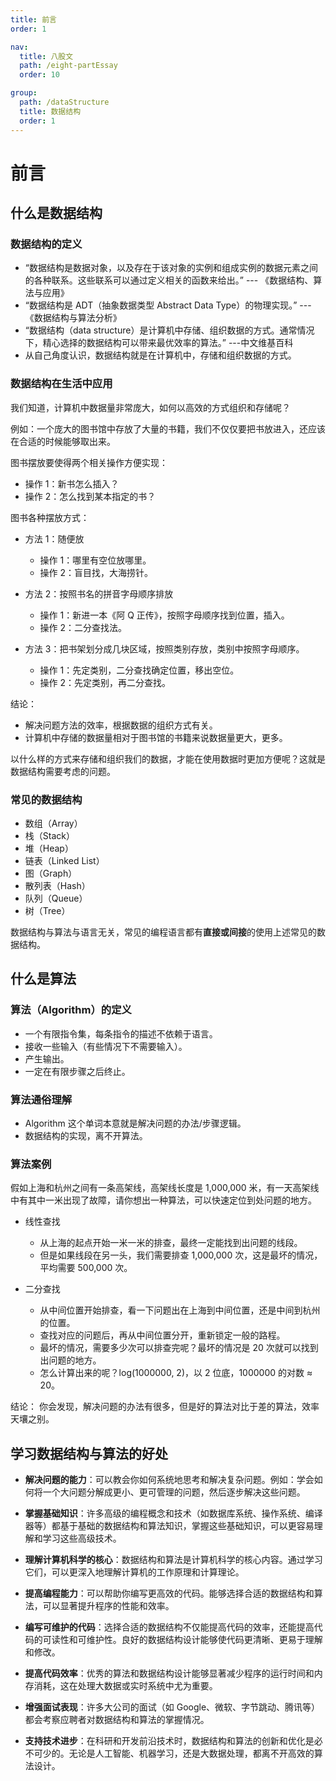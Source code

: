 ```yaml
---
title: 前言
order: 1

nav:
  title: 八股文
  path: /eight-partEssay
  order: 10

group:
  path: /dataStructure
  title: 数据结构
  order: 1
---
```



前言
===


## 什么是数据结构

### 数据结构的定义

- “数据结构是数据对象，以及存在于该对象的实例和组成实例的数据元素之间的各种联系。这些联系可以通过定义相关的函数来给出。” --- 《数据结构、算法与应用》
- “数据结构是 ADT（抽象数据类型 Abstract Data Type）的物理实现。” --- 《数据结构与算法分析》
- “数据结构（data structure）是计算机中存储、组织数据的方式。通常情况下，精心选择的数据结构可以带来最优效率的算法。” ---中文维基百科
- 从自己角度认识，数据结构就是在计算机中，存储和组织数据的方式。

### 数据结构在生活中应用

我们知道，计算机中数据量非常庞大，如何以高效的方式组织和存储呢？

例如：一个庞大的图书馆中存放了大量的书籍，我们不仅仅要把书放进入，还应该在合适的时候能够取出来。

图书摆放要使得两个相关操作方便实现：

- 操作 1：新书怎么插入？
- 操作 2：怎么找到某本指定的书？

图书各种摆放方式：

- 方法 1：随便放

    - 操作 1：哪里有空位放哪里。
    - 操作 2：盲目找，大海捞针。

- 方法 2：按照书名的拼音字母顺序排放

    - 操作 1：新进一本《阿 Q 正传》，按照字母顺序找到位置，插入。
    - 操作 2：二分查找法。

- 方法 3：把书架划分成几块区域，按照类别存放，类别中按照字母顺序。

    - 操作 1：先定类别，二分查找确定位置，移出空位。
    - 操作 2：先定类别，再二分查找。

结论：

- 解决问题方法的效率，根据数据的组织方式有关。
- 计算机中存储的数据量相对于图书馆的书籍来说数据量更大，更多。

以什么样的方式来存储和组织我们的数据，才能在使用数据时更加方便呢？这就是数据结构需要考虑的问题。

### 常见的数据结构

- 数组（Array）
- 栈（Stack）
- 堆（Heap）
- 链表（Linked List）
- 图（Graph）
- 散列表（Hash）
- 队列（Queue）
- 树（Tree）

数据结构与算法与语言无关，常见的编程语言都有**直接或间接**的使用上述常见的数据结构。

## 什么是算法

### 算法（Algorithm）的定义

- 一个有限指令集，每条指令的描述不依赖于语言。
- 接收一些输入（有些情况下不需要输入）。
- 产生输出。
- 一定在有限步骤之后终止。

### 算法通俗理解

- Algorithm 这个单词本意就是解决问题的办法/步骤逻辑。
- 数据结构的实现，离不开算法。

### 算法案例

假如上海和杭州之间有一条高架线，高架线长度是 1,000,000 米，有一天高架线中有其中一米出现了故障，请你想出一种算法，可以快速定位到处问题的地方。

- 线性查找

    - 从上海的起点开始一米一米的排查，最终一定能找到出问题的线段。
    - 但是如果线段在另一头，我们需要排查 1,000,000 次，这是最坏的情况，平均需要 500,000 次。

- 二分查找

    - 从中间位置开始排查，看一下问题出在上海到中间位置，还是中间到杭州的位置。
    - 查找对应的问题后，再从中间位置分开，重新锁定一般的路程。
    - 最坏的情况，需要多少次可以排查完呢？最坏的情况是 20 次就可以找到出问题的地方。
    - 怎么计算出来的呢？log(1000000, 2)，以 2 位底，1000000 的对数 ≈ 20。

结论：
你会发现，解决问题的办法有很多，但是好的算法对比于差的算法，效率天壤之别。


## 学习数据结构与算法的好处

- **解决问题的能力**：可以教会你如何系统地思考和解决复杂问题。例如：学会如何将一个大问题分解成更小、更可管理的问题，然后逐步解决这些问题。

- **掌握基础知识**：许多高级的编程概念和技术（如数据库系统、操作系统、编译器等）都基于基础的数据结构和算法知识，掌握这些基础知识，可以更容易理解和学习这些高级技术。

- **理解计算机科学的核心**：数据结构和算法是计算机科学的核心内容。通过学习它们，可以更深入地理解计算机的工作原理和计算理论。

- **提高编程能力**：可以帮助你编写更高效的代码。能够选择合适的数据结构和算法，可以显著提升程序的性能和效率。

- **编写可维护的代码**：选择合适的数据结构不仅能提高代码的效率，还能提高代码的可读性和可维护性。良好的数据结构设计能够使代码更清晰、更易于理解和修改。

- **提高代码效率**：优秀的算法和数据结构设计能够显著减少程序的运行时间和内存消耗，这在处理大数据或实时系统中尤为重要。

- **增强面试表现**：许多大公司的面试（如 Google、微软、字节跳动、腾讯等）都会考察应聘者对数据结构和算法的掌握情况。

- **支持技术进步**：在科研和开发前沿技术时，数据结构和算法的创新和优化是必不可少的。无论是人工智能、机器学习，还是大数据处理，都离不开高效的算法设计。
